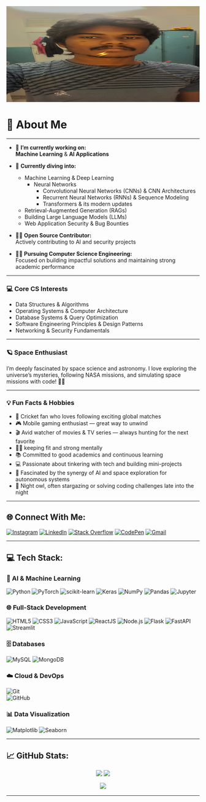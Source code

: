<p align="center">
  <img src="sb1.jpg" alt="My Profile Banner" width="800" height="250" />
</p>



# 💫 About Me

---

- 🔭 **I’m currently working on:**  
  **Machine Learning** & **AI Applications**  

- 🌱 **Currently diving into:**  
  - Machine Learning & Deep Learning  
    - Neural Networks  
      - Convolutional Neural Networks (CNNs) & CNN Architectures  
      - Recurrent Neural Networks (RNNs) & Sequence Modeling  
      - Transformers & its modern updates  
  - Retrieval-Augmented Generation (RAGs)  
  - Building Large Language Models (LLMs)
  - Web Application Security & Bug Bounties  


- 👨‍💻 **Open Source Contributor:**  
  Actively contributing to AI and security projects

- 👨‍🎓 **Pursuing Computer Science Engineering:**  
  Focused on building impactful solutions and maintaining strong academic performance

---

### 💻 Core CS Interests

- Data Structures & Algorithms  
- Operating Systems & Computer Architecture  
- Database Systems & Query Optimization  
- Software Engineering Principles & Design Patterns
- Networking & Security Fundamentals  

---

### 🪐 Space Enthusiast

I’m deeply fascinated by space science and astronomy. I love exploring the universe’s mysteries, following NASA missions, and simulating space missions with code! 🚀✨

---

### 💡 Fun Facts & Hobbies

- 🏏 Cricket fan who loves following exciting global matches  
- 🎮 Mobile gaming enthusiast — great way to unwind  
- 🎬 Avid watcher of movies & TV series — always hunting for the next favorite  
- 🏋️‍♂️ keeping fit and strong mentally
- 📚 Committed to good academics and continuous learning  
- 💻 Passionate about tinkering with tech and building mini-projects  
- 🌌 Fascinated by the synergy of AI and space exploration for autonomous systems  
- 🌃 Night owl, often stargazing or solving coding challenges late into the night

---

## 🌐 Connect With Me:

[![Instagram](https://img.shields.io/badge/Instagram-%23E4405F.svg?logo=Instagram&logoColor=white)](https://www.instagram.com/soundar__msd/)  [![LinkedIn](https://img.shields.io/badge/LinkedIn-%230077B5.svg?logo=linkedin&logoColor=white)](https://www.linkedin.com/in/soundar-balaji-j-133b691b9/)  [![Stack Overflow](https://img.shields.io/badge/StackOverflow-%23FE7A16.svg?logo=stack-overflow&logoColor=white)](https://stackoverflow.com/users/25733536/soundar-balaji-j)  [![CodePen](https://img.shields.io/badge/Codepen-000000?logo=codepen&logoColor=white)](https://codepen.io/soundarmsd7)  [![Gmail](https://img.shields.io/badge/Gmail-D14836?logo=gmail&logoColor=white)](mailto:soundarbalaji3078@gmail.com)

---

## 💻 Tech Stack:

### 🤖 AI & Machine Learning  
![Python](https://img.shields.io/badge/python-3670A0?style=for-the-badge&logo=python&logoColor=ffdd54)   ![PyTorch](https://img.shields.io/badge/PyTorch-%23EE4C2C.svg?style=for-the-badge&logo=PyTorch&logoColor=white)  ![scikit-learn](https://img.shields.io/badge/scikit--learn-%23F7931E.svg?style=for-the-badge&logo=scikit-learn&logoColor=white)  ![Keras](https://img.shields.io/badge/Keras-%23D00000.svg?style=for-the-badge&logo=Keras&logoColor=white)   ![NumPy](https://img.shields.io/badge/numpy-%23013243.svg?style=for-the-badge&logo=numpy&logoColor=white)  ![Pandas](https://img.shields.io/badge/pandas-%23150458.svg?style=for-the-badge&logo=pandas&logoColor=white)  ![Jupyter](https://img.shields.io/badge/Jupyter-%23F37626.svg?style=for-the-badge&logo=Jupyter&logoColor=white)  

### 🌐 Full-Stack Development  
![HTML5](https://img.shields.io/badge/html5-%23E34F26.svg?style=for-the-badge&logo=html5&logoColor=white)  ![CSS3](https://img.shields.io/badge/css3-%231572B6.svg?style=for-the-badge&logo=css3&logoColor=white)  ![JavaScript](https://img.shields.io/badge/javascript-%23F7DF1E.svg?style=for-the-badge&logo=javascript&logoColor=black)  ![ReactJS](https://img.shields.io/badge/react-%2320232a.svg?style=for-the-badge&logo=react&logoColor=%2361DAFB)  ![Node.js](https://img.shields.io/badge/node.js-6DA55F?style=for-the-badge&logo=node.js&logoColor=white)  ![Flask](https://img.shields.io/badge/flask-%23000.svg?style=for-the-badge&logo=flask&logoColor=white)  ![FastAPI](https://img.shields.io/badge/fastapi-%2300C7B7.svg?style=for-the-badge&logo=fastapi&logoColor=white)  ![Streamlit](https://img.shields.io/badge/Streamlit-FF4B4B?style=for-the-badge&logo=streamlit&logoColor=white)  

### 🗄️ Databases  
![MySQL](https://img.shields.io/badge/mysql-4479A1.svg?style=for-the-badge&logo=mysql&logoColor=white)  ![MongoDB](https://img.shields.io/badge/MongoDB-%234ea94b.svg?style=for-the-badge&logo=mongodb&logoColor=white)  

### ☁️ Cloud & DevOps 
![Git](https://img.shields.io/badge/git-%23F05033.svg?style=for-the-badge&logo=git&logoColor=white)  
![GitHub](https://img.shields.io/badge/github-%23121011.svg?style=for-the-badge&logo=github&logoColor=white)
 

### 📊 Data Visualization  
![Matplotlib](https://img.shields.io/badge/Matplotlib-%23ffffff.svg?style=for-the-badge&logo=Matplotlib&logoColor=black)  ![Seaborn](https://img.shields.io/badge/Seaborn-3776AB?style=for-the-badge&logo=seaborn&logoColor=white) 

---

## 📈 GitHub Stats:

<p align="center">
  <img src="https://github-readme-stats.vercel.app/api?username=devspidr&theme=dark&hide_border=false&include_all_commits=true&count_private=true" height="200px" />
  <img src="https://streak-stats.demolab.com?user=devspidr&theme=dark&hide_border=false" height="200px" />
</p>

<p align="center">
  <img src="https://github-readme-stats.vercel.app/api/top-langs/?username=devspidr&theme=dark&hide_border=false&layout=compact" height="200px" />
</p>

---






<!-- Designed with ❤️ by Soundar using GPRM: https://gprm.itsvg.in -->
